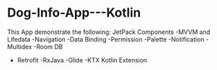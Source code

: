 # Dog-Info-App---Kotlin
This App demonstrate the following:
JetPack Components
-MVVM and Lifedata
-Navigation
-Data Binding
-Permission
-Palette
-Notification
-Multidex
-Room DB
- Retrofit
-RxJava
-Glide
-KTX Kotlin Extension


